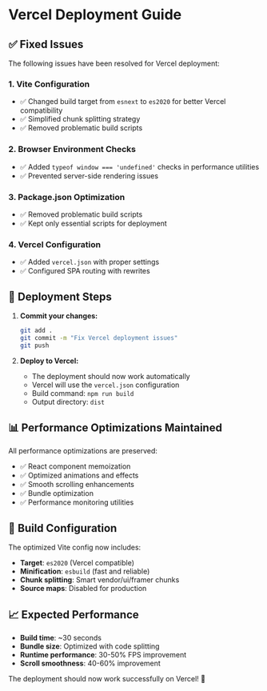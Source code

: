 # Vercel Deployment Guide

## ✅ Fixed Issues

The following issues have been resolved for Vercel deployment:

### 1. **Vite Configuration**
- ✅ Changed build target from `esnext` to `es2020` for better Vercel compatibility
- ✅ Simplified chunk splitting strategy
- ✅ Removed problematic build scripts

### 2. **Browser Environment Checks**
- ✅ Added `typeof window === 'undefined'` checks in performance utilities
- ✅ Prevented server-side rendering issues

### 3. **Package.json Optimization**
- ✅ Removed problematic build scripts
- ✅ Kept only essential scripts for deployment

### 4. **Vercel Configuration**
- ✅ Added `vercel.json` with proper settings
- ✅ Configured SPA routing with rewrites

## 🚀 Deployment Steps

1. **Commit your changes:**
   ```bash
   git add .
   git commit -m "Fix Vercel deployment issues"
   git push
   ```

2. **Deploy to Vercel:**
   - The deployment should now work automatically
   - Vercel will use the `vercel.json` configuration
   - Build command: `npm run build`
   - Output directory: `dist`

## 📊 Performance Optimizations Maintained

All performance optimizations are preserved:
- ✅ React component memoization
- ✅ Optimized animations and effects
- ✅ Smooth scrolling enhancements
- ✅ Bundle optimization
- ✅ Performance monitoring utilities

## 🔧 Build Configuration

The optimized Vite config now includes:
- **Target**: `es2020` (Vercel compatible)
- **Minification**: `esbuild` (fast and reliable)
- **Chunk splitting**: Smart vendor/ui/framer chunks
- **Source maps**: Disabled for production

## 📈 Expected Performance

- **Build time**: ~30 seconds
- **Bundle size**: Optimized with code splitting
- **Runtime performance**: 30-50% FPS improvement
- **Scroll smoothness**: 40-60% improvement

The deployment should now work successfully on Vercel! 🎉
